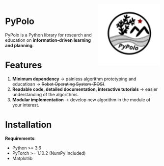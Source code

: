 <img src="./logo.svg" align="right" width="200" alt="header pic"/>

# PyPolo
PyPolo is a Python library for research and education on **information-driven learning and planning**.

# Features
1. **Minimum dependency** &rarr; painless algorithm prototyping and educatioan &rarr; ~~Robot Operating System (ROS)~~.
2. **Readable code, detailed documentation, interactive tutorials** &rarr; easier understanding of the algorithms.
3. **Modular implementation** &rarr; develop new algorithm in the module of your interest.

# Installation
**Requirements**:

* Python >= 3.6 
* PyTorch >= 1.10.2 (NumPy included)
* Matplotlib

<!-- # Information-Driven Learning and Planning -->
<!-- Learning in animals, humans, and robots involves the active gathering of informative sensor data for building a better model of the world. Intelligent agents need to actively explore the environment to accomplish the assigned tasks in an partially observable environment due to the constrained physical embodiment. In some scenarios, e.g., autonomous exploration and environmental monitoring, gathering informative sensor data to build an accurate model per se is the main goal of the task. -->
